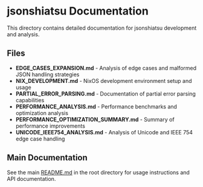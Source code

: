 # jsonshiatsu Documentation

This directory contains detailed documentation for jsonshiatsu development and analysis.

## Files

- **EDGE_CASES_EXPANSION.md** - Analysis of edge cases and malformed JSON handling strategies
- **NIX_DEVELOPMENT.md** - NixOS development environment setup and usage
- **PARTIAL_ERROR_PARSING.md** - Documentation of partial error parsing capabilities
- **PERFORMANCE_ANALYSIS.md** - Performance benchmarks and optimization analysis
- **PERFORMANCE_OPTIMIZATION_SUMMARY.md** - Summary of performance improvements
- **UNICODE_IEEE754_ANALYSIS.md** - Analysis of Unicode and IEEE 754 edge case handling

## Main Documentation

See the main [README.md](../README.md) in the root directory for usage instructions and API documentation.